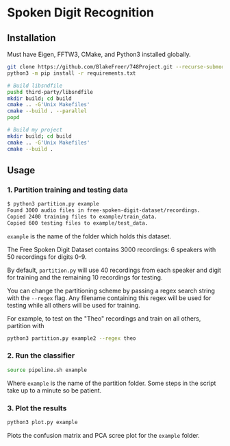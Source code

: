 # Spoken Digit Recognition

## Installation

Must have Eigen, FFTW3, CMake, and Python3 installed globally.

```bash
git clone https://github.com/BlakeFreer/748Project.git --recurse-submodules
python3 -m pip install -r requirements.txt

# Build libsndfile
pushd third-party/libsndfile
mkdir build; cd build
cmake .. -G'Unix Makefiles'
cmake --build . --parallel
popd

# Build my project
mkdir build; cd build
cmake .. -G'Unix Makefiles'
cmake --build .
```

## Usage

### 1. Partition training and testing data

```bash
$ python3 partition.py example
Found 3000 audio files in free-spoken-digit-dataset/recordings.
Copied 2400 training files to example/train_data.
Copied 600 testing files to example/test_data.
```

`example` is the name of the folder which holds this dataset.

The Free Spoken Digit Dataset contains 3000 recordings: 6 speakers with 50 recordings for digits 0-9.

By default, `partition.py` will use 40 recordings from each speaker and digit for training and the remaining 10 recordings for testing.

You can change the partitioning scheme by passing a regex search string with the `--regex` flag. Any filename containing this regex will be used for testing while all others will be used for training.

For example, to test on the "Theo" recordings and train on all others, partition with

```bash
python3 partition.py example2 --regex theo
```

### 2. Run the classifier

```bash
source pipeline.sh example
```

Where `example` is the name of the partition folder. Some steps in the script take up to a minute so be patient.

### 3. Plot the results

```bash
python3 plot.py example
```

Plots the confusion matrix and PCA scree plot for the `example` folder.
